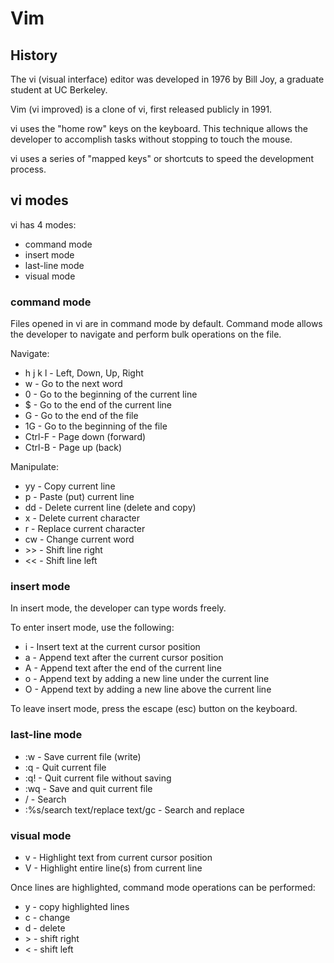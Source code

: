 # Vim

## History

  
The vi (visual interface) editor was developed in 1976 by Bill Joy, a graduate student at UC Berkeley. 

Vim (vi improved) is a clone of vi, first released publicly in 1991.

vi uses the "home row" keys on the keyboard. This technique allows the developer to accomplish tasks without stopping to touch the mouse.

vi uses a series of "mapped keys" or shortcuts to speed the development process.


## vi modes

vi has 4 modes:

  - command mode
  - insert mode
  - last-line mode
  - visual mode

### command mode

Files opened in vi are in command mode by default. Command mode allows the developer to navigate and perform bulk operations on the file.

Navigate:

  - h j k l - Left, Down, Up, Right
  - w - Go to the next word
  - 0 - Go to the beginning of the current line
  - $ - Go to the end of the current line
  - G - Go to the end of the file
  - 1G - Go to the beginning of the file
  - Ctrl-F - Page down (forward)
  - Ctrl-B - Page up (back)

Manipulate:

  - yy - Copy current line
  - p - Paste (put) current line
  - dd - Delete current line (delete and copy)
  - x - Delete current character
  - r - Replace current character
  - cw - Change current word
  - \>\> - Shift line right
  - << - Shift line left

### insert mode

In insert mode, the developer can type words freely.

To enter insert mode, use the following:

  - i - Insert text at the current cursor position
  - a - Append text after the current cursor position
  - A - Append text after the end of the current line
  - o - Append text by adding a new line under the current line
  - O - Append text by adding a new line above the current line

To leave insert mode, press the escape (esc) button on the keyboard.

### last-line mode

  - :w - Save current file (write)
  - :q - Quit current file
  - :q! - Quit current file without saving
  - :wq - Save and quit current file
  - / - Search
  - :%s/search text/replace text/gc - Search and replace

### visual mode

  - v - Highlight text from current cursor position
  - V - Highlight entire line(s) from current line

Once lines are highlighted, command mode operations can be performed:

  - y - copy highlighted lines
  - c - change
  - d - delete
  - \> - shift right
  - < - shift left
